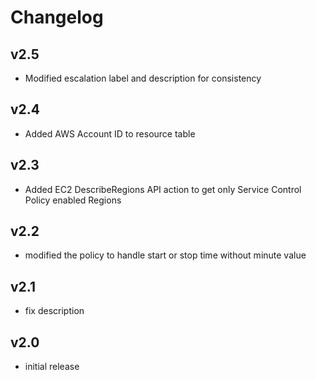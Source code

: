 # Changelog

## v2.5

- Modified escalation label and description for consistency

## v2.4

- Added AWS Account ID to resource table

## v2.3

- Added EC2 DescribeRegions API action to get only Service Control Policy enabled Regions

## v2.2

- modified the policy to handle start or stop time without minute value

## v2.1

- fix description

## v2.0

- initial release
